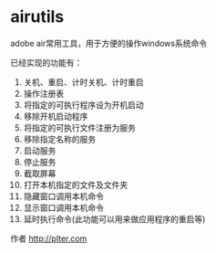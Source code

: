 airutils
========

adobe air常用工具，用于方便的操作windows系统命令

已经实现的功能有：

1. 关机、重启、计时关机、计时重启
2. 操作注册表
3. 将指定的可执行程序设为开机启动
4. 移除开机启动程序
5. 将指定的可执行文件注册为服务
6. 移除指定名称的服务
7. 启动服务
8. 停止服务
9. 截取屏幕
10. 打开本机指定的文件及文件夹
11. 隐藏窗口调用本机命令
12. 显示窗口调用本机命令
13. 延时执行命令(此功能可以用来做应用程序的重启等)

作者 http://plter.com
